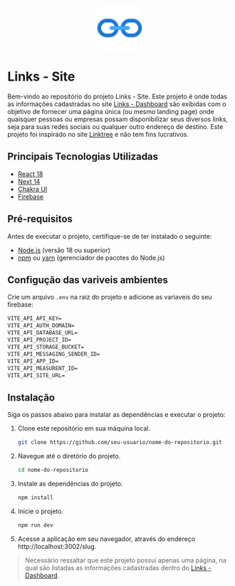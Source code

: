 <p align="center">
<img src="public/link.png" alt="logo" width="100">
</p>

# Links - Site

Bem-vindo ao repositório do projeto Links - Site. Este projeto é onde todas as informações cadastradas no site [Links - Dashboard](https://github.com/xulioguimaraes/dashboard-links) são exibidas com o objetivo de fornecer uma página única (ou mesmo landing page) onde quaisquer pessoas ou empresas possam disponibilizar seus diversos links, seja para suas redes sociais ou qualquer outro endereço de destino. Este projeto foi inspirado no site [Linktree](https://linktr.ee/) e não tem fins lucrativos.

## Principais Tecnologias Utilizadas

- [React 18](https://react.dev/)
- [Next 14](https://nextjs.org/)
- [Chakra UI](https://chakra-ui.com/)
- [Firebase](https://firebase.google.com/?hl=pt)

## Pré-requisitos

Antes de executar o projeto, certifique-se de ter instalado o seguinte:

- [Node.js](https://nodejs.org/en/download/current) (versão 18 ou superior)
- [npm](https://www.npmjs.com/) ou [yarn](https://yarnpkg.com/) (gerenciador de pacotes do Node.js)

## Configução das variveis ambientes

Crie um arquivo `.env` na raiz do projeto e adicione as variaveis do seu firebase:

```
VITE_API_API_KEY=
VITE_API_AUTH_DOMAIN=
VITE_API_DATABASE_URL=
VITE_API_PROJECT_ID=
VITE_API_STORAGE_BUCKET=
VITE_API_MESSAGING_SENDER_ID=
VITE_API_APP_ID=
VITE_API_MEASURENT_ID=
VITE_API_SITE_URL=
```

## Instalação

Siga os passos abaixo para instalar as dependências e executar o projeto:

1. Clone este repositório em sua máquina local.
   ```bash
   git clone https://github.com/seu-usuario/nome-do-repositorio.git
   ```
2. Navegue até o diretório do projeto.
   ```bash
   cd nome-do-repositorio
   ```
3. Instale as dependências do projeto.
   ```bash
   npm install
   ```
4. Inicie o projeto.
   ```bash
   npm run dev
   ```
5. Acesse a aplicação em seu navegador, através do endereço http://localhost:3002/slug.

> Necessário ressaltar que este projeto possui apenas uma página, na qual são listadas as informações cadastradas dentro do [Links - Dashboard](https://github.com/xulioguimaraes/dashboard-links).
